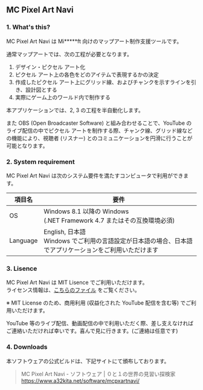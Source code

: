 ## MC Pixel Art Navi

### 1. What's this?
 MC Pixel Art Navi は Mi*****ft 向けのマップアート制作支援ツールです。

 通常マップアートでは、次の工程が必要となります。
 1. デザイン・ピクセル アート化
 2. ピクセル アート上の各色をどのアイテムで表現するかの決定
 3. 作成したピクセル アート上にグリッド線、およびチャンクを示すラインを引き、設計図とする
 4. 実際にゲーム上のワールド内で制作する

 本アプリケーションでは、2, 3 の工程を半自動化します。

 また OBS (Open Broadcaster Software) と組み合わせることで、YouTube のライブ配信の中でピクセル アートを制作する際、チャンク線、グリッド線などの機能により、視聴者 (リスナー) とのコミュニケーションを円滑に行うことが可能となります。

### 2. System requirement
 MC Pixel Art Navi は次のシステム要件を満たすコンピュータで利用ができます。

 | 項目名   | 要件                                                                   |
 |---------|------------------------------------------------------------------------|
 | OS      | Windows 8.1 以降の Windows<br>(.NET Framework 4.7 またはその互換環境必須) |
 | Language| English, 日本語<br>Windows でご利用の言語設定が日本語の場合、日本語でアプリケーションをご利用いただけます |

### 3. Lisence
 MC Pixel Art Navi は MIT Lisence でご利用いただけます。  
 ライセンス情報は、[こちらのファイル](LICENSE) をご覧ください。

 ※ MIT License のため、商用利用 (収益化された YouTube 配信を含む等) でご利用いただけます。

 YouTube 等のライブ配信、動画配信の中で利用いただく際、差し支えなければご連絡いただければ幸いです。喜んで見に行きます。(ご連絡は任意です)

### 4. Downloads
 本ソフトウェアの公式ビルドは、下記サイトにて頒布しております。  

> MC Pixel Art Navi - ソフトウェア | ０と１の世界の見習い探検家
> https://www.a32kita.net/software/mcpxartnavi/
